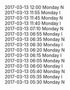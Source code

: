 2017-03-13 12:00 Monday  N  
2017-03-13 11:55 Monday  I  
2017-03-13 11:45 Monday  N  
2017-03-13 11:40 Monday  I  
2017-03-13 07:10 Monday  N  
2017-03-13 06:55 Monday  I  
2017-03-13 06:35 Monday  N  
2017-03-13 06:30 Monday  I  
2017-03-13 06:20 Monday  N  
2017-03-13 06:15 Monday  I  
2017-03-13 06:05 Monday  N  
2017-03-13 06:00 Monday  I  
2017-03-13 05:40 Monday  N  
2017-03-13 05:35 Monday  I  
2017-03-13 05:30 Monday  N  
